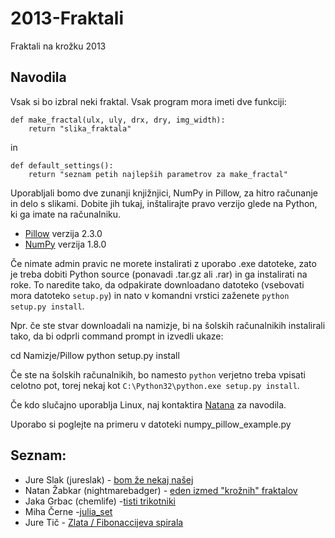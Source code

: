 # 2013-Fraktali

Fraktali na krožku 2013

## Navodila

Vsak si bo izbral neki fraktal. Vsak program mora imeti dve funkciji:

    def make_fractal(ulx, uly, drx, dry, img_width):
        return "slika_fraktala"
in

    def default_settings():
        return "seznam petih najlepših parametrov za make_fractal"


Uporabljali bomo dve zunanji knjižnjici, NumPy in Pillow, za hitro računanje in
delo s slikami. Dobite jih tukaj, inštalirajte pravo verzijo glede na Python,
ki ga imate na računalniku.

* [Pillow](https://pypi.python.org/pypi/Pillow/2.3.0#downloads) verzija 2.3.0
* [NumPy](http://www.lfd.uci.edu/~gohlke/pythonlibs/#numpy) verzija 1.8.0

Če nimate admin pravic ne morete instalirati z uporabo .exe datoteke, zato je
treba dobiti Python source (ponavadi .tar.gz ali .rar) in ga instalirati na
roke. To naredite tako, da odpakirate downloadano datoteko (vsebovati mora
datoteko `setup.py`) in nato v komandni vrstici zaženete `python setup.py
install`.

Npr. če ste stvar downloadali na namizje, bi na šolskih računalnikih
instalirali tako, da bi odprli command prompt in izvedli ukaze:

cd Namizje/Pillow
python setup.py install

Če ste na šolskih računalnikih, bo namesto `python` verjetno treba vpisati
celotno pot, torej nekaj kot `C:\Python32\python.exe setup.py install`.

Če kdo slučajno uporablja Linux, naj kontaktira
[Natana](mailto:natan.zabkar@gmail.com) za navodila.

Uporabo si poglejte na primeru v datoteki numpy_pillow_example.py

## Seznam:

* Jure Slak (jureslak) - [bom že nekaj našej](http://google.com)
* Natan Žabkar (nightmarebadger) - [eden izmed "krožnih"
  fraktalov](https://www.google.si/search?q=circle+fractal&tbm=isch)
* Jaka Grbac (chemlife) -[tisti
  trikotniki](http://nazimcankaya.net/fraktal_dosyalar/image005.jpg)
* Miha Černe -[julia_set](http://en.wikipedia.org/wiki/Julia_set)
* Jure Tič - [Zlata / Fibonaccijeva spirala](http://en.wikipedia.org/wiki/Golden_spiral)
